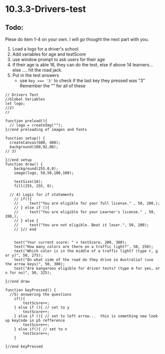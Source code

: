 # 10.3.3-Drivers-test

## Todo: 

Plese do item 1-4 on your own. I will go thought the next part with you. 
1. Load a logo for a driver's school
2. Add variables for age and testScore
3. use window prompt to ask users for their age
4. if their age is able 16, they can do the test, else if above 14 learners... else .... hit the road jack.
5. Put in the test answers
    - use `key === '3'` to check if the last key they pressed was "3"  Remember the "" for all of these

```
// Drivers Test
//Global Variables
let logo;
//2)
//

function preload(){
  // logo = createImg("");
}//end preloading of images and fonts

function setup() {
  createCanvas(600, 400);
  background(100,92,80);
// 3) 

}//end setup
function draw() {
    background(255,0,0);
    image(logo, 50,50,100,100);

    textSize(18);
    fill(255, 255, 0);

  // 4) Logic for if statements 
    // if(){
    //     text("You are eligible for your full license." , 50, 200,);
    // } else if (){
    //     text("You are eligible for your Learner's license." , 50, 200,);
    // } else {
    //     text("You are not eligible. Beat it loser.", 50, 200);
    // }// end 

 
    text("Your current score: " + testScore, 200, 380);
    text("How many colors are there on a traffic light?", 50, 250);
    text("Which color is in the middle of a traffic light? (type r, g or y)", 50, 275);
    text("On what side of the road do they drive in Australia? (use the arrow keys)", 50, 300);
    text("Are kangaroos eligible for driver tests? (type m for yes, or n for no)", 50, 325);

}//end draw

function keyPressed() {
  //5) answering the questions
    if(){
        testScore++;
    } else if (){ // set to y
        testScore++;       
    } else if (){ // set to left arrow...  this is something new look up keyCode in p5 refference
        testScore++;
    } else if(){ // set to n
        testScore++;
    }
 
}//end keyPressed
```
